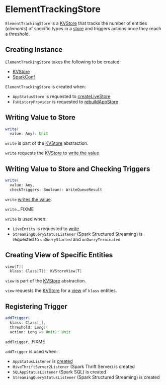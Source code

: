 # ElementTrackingStore

`ElementTrackingStore` is a [KVStore](../core/KVStore.md) that tracks the number of entities (_elements_) of specific types in a [store](#store) and triggers actions once they reach a threshold.

## Creating Instance

`ElementTrackingStore` takes the following to be created:

* <span id="store"> [KVStore](../core/KVStore.md)
* <span id="conf"> [SparkConf](../SparkConf.md)

`ElementTrackingStore` is created when:

* `AppStatusStore` is requested to [createLiveStore](AppStatusStore.md#createLiveStore)
* `FsHistoryProvider` is requested to [rebuildAppStore](../history-server/FsHistoryProvider.md#rebuildAppStore)

## <span id="write"> Writing Value to Store

```scala
write(
  value: Any): Unit
```

`write` is part of the [KVStore](../core/KVStore.md#write) abstraction.

`write` requests the [KVStore](#store) to [write the value](../core/KVStore.md#write)

## <span id="write-checkTriggers"> Writing Value to Store and Checking Triggers

```scala
write(
  value: Any,
  checkTriggers: Boolean): WriteQueueResult
```

`write` [writes the value](#write).

`write`...FIXME

`write` is used when:

* `LiveEntity` is requested to [write](LiveEntity.md#write)
* `StreamingQueryStatusListener` (Spark Structured Streaming) is requested to `onQueryStarted` and `onQueryTerminated`

## <span id="view"> Creating View of Specific Entities

```scala
view[T](
  klass: Class[T]): KVStoreView[T]
```

`view` is part of the [KVStore](../core/KVStore.md#view) abstraction.

`view` requests the [KVStore](#store) for a [view](../core/KVStore.md#view) of `klass` entities.

## <span id="addTrigger"> Registering Trigger

```scala
addTrigger(
  klass: Class[_],
  threshold: Long)(
  action: Long => Unit): Unit
```

`addTrigger`...FIXME

`addTrigger` is used when:

* `AppStatusListener` is [created](AppStatusListener.md#kvstore)
* `HiveThriftServer2Listener` (Spark Thrift Server) is created
* `SQLAppStatusListener` (Spark SQL) is created
* `StreamingQueryStatusListener` (Spark Structured Streaming) is created
